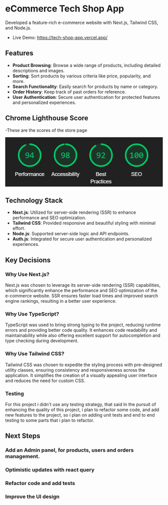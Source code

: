 # eCommerce Tech Shop App

Developed a feature-rich e-commerce website with Next.js, Tailwind CSS, and Node.js.

- Live Demo: https://tech-shop-app.vercel.app/

## Features

- **Product Browsing**: Browse a wide range of products, including detailed descriptions and images.
- **Sorting**: Sort products by various criteria like price, popularity, and more.
- **Search Functionality**: Easily search for products by name or category.
- **Order History**: Keep track of past orders for reference.
- **User Authentication**: Secure user authentication for protected features and personalized experiences.

## Chrome Lighthouse Score

-These are the scores of the store page

![Local Image](./Lighthouse.png)

## Technology Stack

- **Next.js**: Utilized for server-side rendering (SSR) to enhance performance and SEO optimization.
- **Tailwind CSS**: Provided responsive and beautiful styling with minimal effort.
- **Node.js**: Supported server-side logic and API endpoints.
- **Auth.js**: Integrated for secure user authentication and personalized experiences.

## Key Decisions

### Why Use Next.js?

Next.js was chosen to leverage its server-side rendering (SSR) capabilities, which significantly enhance the performance and SEO optimization of the e-commerce website. SSR ensures faster load times and improved search engine rankings, resulting in a better user experience.

### Why Use TypeScript?

TypeScript was used to bring strong typing to the project, reducing runtime errors and providing better code quality. It enhances code readability and maintainability while also offering excellent support for autocompletion and type checking during development.

### Why Use Tailwind CSS?

Tailwind CSS was chosen to expedite the styling process with pre-designed utility classes, ensuring consistency and responsiveness across the application. It simplifies the creation of a visually appealing user interface and reduces the need for custom CSS.

### Testing

For this project i didn't use any testing strategy, that said In the pursuit of enhancing the quality of this project, i plan to refactor some code, and add new features to the project, so i plan on adding unit tests and end to end testing to some parts that i plan to refactor.

## Next Steps

### Add an Admin panel, for products, users and orders management.

### Optimistic updates with react query

### Refactor code and add tests

### Improve the UI design
